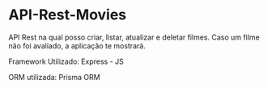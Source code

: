 # API-Rest-Movies
API Rest na qual posso criar, listar, atualizar e deletar filmes. Caso um filme não foi avaliado, a aplicação te mostrará.

Framework Utilizado: Express - JS

ORM utilizada: Prisma ORM
